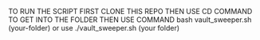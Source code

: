TO RUN THE SCRIPT FIRST CLONE THIS REPO THEN 
USE CD COMMAND TO GET INTO THE FOLDER
THEN USE COMMAND bash vault_sweeper.sh (your-folder)
or use ./vault_sweeper.sh (your folder)
